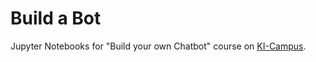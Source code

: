 # Build a Bot

Jupyter Notebooks for "Build your own Chatbot" course on [KI-Campus](https://ki-campus.org/overview/course). 
